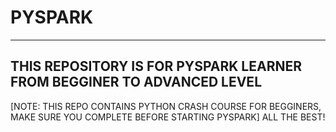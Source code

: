 # **PYSPARK**
________________________________________________________________________________________________________________________________________________________________________________

## THIS REPOSITORY IS FOR PYSPARK LEARNER FROM BEGGINER TO ADVANCED LEVEL
[NOTE: THIS REPO CONTAINS PYTHON CRASH COURSE FOR BEGGINERS, MAKE SURE YOU COMPLETE BEFORE STARTING PYSPARK]
ALL THE BEST!
